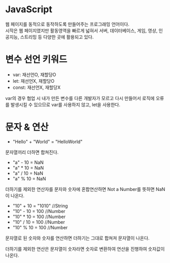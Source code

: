 # JavaScript
웹 페이지를 동적으로 동작하도록 만들어주는 프로그래밍 언어이다.  
시작은 웹 페이지였지만 활동영역을 빠르게 넓혀서 서버, 데이터베이스, 게임, 영상, 인공지능, 스트리밍 등 다양한 곳에 활용되고 있다.

# 변수 선언 키워드
- var: 재선언O, 재할당O
- let: 재선언X, 재할당O
- const: 재선언X, 재할당X

var의 경우 협업 시 내가 만든 변수를 다른 개발자가 모르고 다시 만들어서 로직에 오류를 발생시킬 수 있으므로 var를 사용하지 않고, let을 사용한다.

# 문자 & 연산
- "Hello" + "World" = "HelloWorld"

문자열끼리 더하면 합쳐진다.

- "a" - 10 = NaN
- "a" * 10 = NaN
- "a" / 10 = NaN
- "a" % 10 = NaN

더하기를 제외한 연산자를 문자와 숫자에 혼합연산하면 Not a Number를 뜻하면 NaN이 나온다.

- "10" + 10 = "1010" //String
- "10" - 10 = 100 //Number
- "10" * 10 = 100 //Number
- "10" / 10 = 100 //Number
- "10" % 10 = 100 //Number

문자열로 된 숫자와 숫자를 연산하면 더하기는 그대로 합쳐져 문자열이 나온다. 

더하기를 제외한 연산은 문자열이 숫자라면 숫자로 변환하여 연산을 진행하여 숫자값이 나온다.